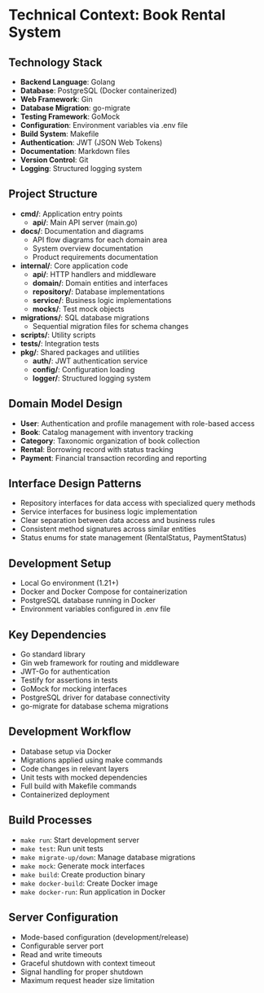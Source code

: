 # Technical Context: Book Rental System

## Technology Stack
- **Backend Language**: Golang
- **Database**: PostgreSQL (Docker containerized)
- **Web Framework**: Gin
- **Database Migration**: go-migrate
- **Testing Framework**: GoMock
- **Configuration**: Environment variables via .env file
- **Build System**: Makefile
- **Authentication**: JWT (JSON Web Tokens)
- **Documentation**: Markdown files
- **Version Control**: Git
- **Logging**: Structured logging system

## Project Structure
- **cmd/**: Application entry points
  - **api/**: Main API server (main.go)
- **docs/**: Documentation and diagrams
  - API flow diagrams for each domain area
  - System overview documentation
  - Product requirements documentation
- **internal/**: Core application code
  - **api/**: HTTP handlers and middleware
  - **domain/**: Domain entities and interfaces
  - **repository/**: Database implementations
  - **service/**: Business logic implementations
  - **mocks/**: Test mock objects
- **migrations/**: SQL database migrations
  - Sequential migration files for schema changes
- **scripts/**: Utility scripts
- **tests/**: Integration tests
- **pkg/**: Shared packages and utilities
  - **auth/**: JWT authentication service
  - **config/**: Configuration loading
  - **logger/**: Structured logging system

## Domain Model Design
- **User**: Authentication and profile management with role-based access
- **Book**: Catalog management with inventory tracking
- **Category**: Taxonomic organization of book collection
- **Rental**: Borrowing record with status tracking
- **Payment**: Financial transaction recording and reporting

## Interface Design Patterns
- Repository interfaces for data access with specialized query methods
- Service interfaces for business logic implementation
- Clear separation between data access and business rules
- Consistent method signatures across similar entities
- Status enums for state management (RentalStatus, PaymentStatus)

## Development Setup
- Local Go environment (1.21+)
- Docker and Docker Compose for containerization
- PostgreSQL database running in Docker
- Environment variables configured in .env file

## Key Dependencies
- Go standard library
- Gin web framework for routing and middleware
- JWT-Go for authentication
- Testify for assertions in tests
- GoMock for mocking interfaces
- PostgreSQL driver for database connectivity
- go-migrate for database schema migrations

## Development Workflow
- Database setup via Docker
- Migrations applied using make commands
- Code changes in relevant layers
- Unit tests with mocked dependencies
- Full build with Makefile commands
- Containerized deployment

## Build Processes
- `make run`: Start development server
- `make test`: Run unit tests
- `make migrate-up/down`: Manage database migrations
- `make mock`: Generate mock interfaces
- `make build`: Create production binary
- `make docker-build`: Create Docker image
- `make docker-run`: Run application in Docker

## Server Configuration
- Mode-based configuration (development/release)
- Configurable server port
- Read and write timeouts
- Graceful shutdown with context timeout
- Signal handling for proper shutdown
- Maximum request header size limitation
